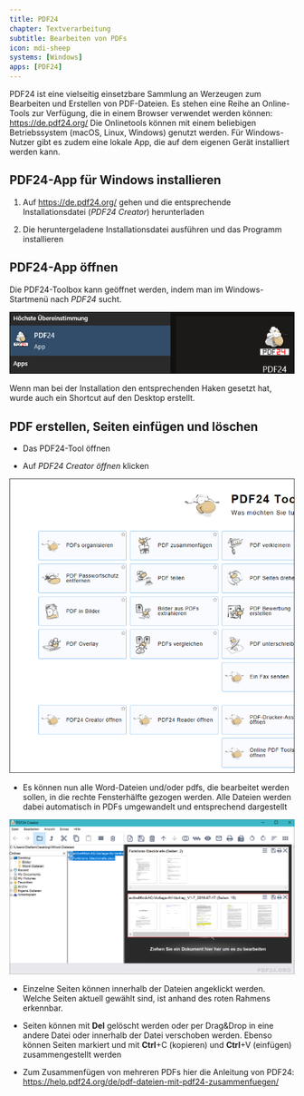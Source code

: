```yaml
---
title: PDF24
chapter: Textverarbeitung
subtitle: Bearbeiten von PDFs
icon: mdi-sheep
systems: [Windows]
apps: [PDF24]
---
```





PDF24 ist eine vielseitig einsetzbare Sammlung an Werzeugen zum Bearbeiten und Erstellen von PDF-Dateien. Es stehen eine Reihe an Online-Tools zur Verfügung, die in einem Browser verwendet werden können: https://de.pdf24.org/
Die Onlinetools können mit einem beliebigen Betriebssystem (macOS, Linux, Windows) genutzt werden. Für Windows-Nutzer gibt es zudem eine lokale App, die auf dem eigenen Gerät installiert werden kann. 

## PDF24-App für Windows installieren


1. Auf https://de.pdf24.org/ gehen und die entsprechende Installationsdatei (_PDF24 Creator_) herunterladen

2. Die heruntergeladene Installationsdatei ausführen und das Programm installieren


## PDF24-App öffnen

Die PDF24-Toolbox kann geöffnet werden, indem man im Windows-Startmenü nach _PDF24_ sucht. 

![](./images/pdf24_001.png)

Wenn man bei der Installation den entsprechenden Haken gesetzt hat, wurde auch ein Shortcut auf den Desktop erstellt. 

## PDF erstellen, Seiten einfügen und löschen

  * Das PDF24-Tool öffnen

  * Auf _PDF24 Creator öffnen_ klicken
  
  ![](./images/pdf24_002.png) 

  
  * Es können nun alle Word-Dateien und/oder pdfs, die bearbeitet werden sollen, in die rechte Fensterhälfte gezogen werden. Alle Dateien werden dabei automatisch in PDFs umgewandelt und entsprechend dargestellt

  ![](./images/pdf24_003.png) 

  * Einzelne Seiten können innerhalb der Dateien angeklickt werden. Welche Seiten aktuell gewählt sind, ist anhand des roten Rahmens erkennbar. 

  * Seiten können mit __Del__ gelöscht werden oder per Drag&Drop in eine andere Datei oder innerhalb der Datei verschoben werden. Ebenso können Seiten markiert und mit __Ctrl__+C (kopieren) und __Ctrl__+V (einfügen) zusammengestellt werden

  * Zum Zusammenfügen von mehreren PDFs hier die Anleitung von PDF24: https://help.pdf24.org/de/pdf-dateien-mit-pdf24-zusammenfuegen/